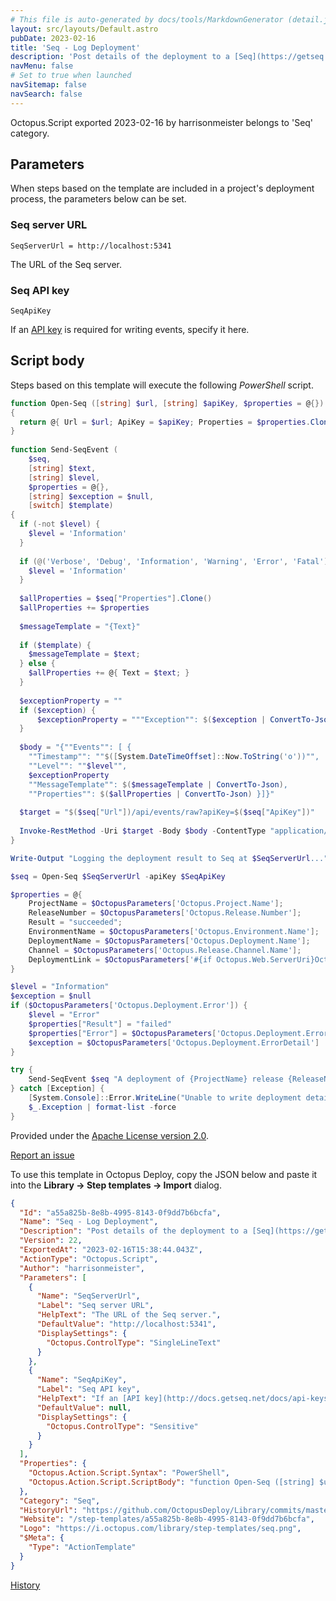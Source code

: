 ```yaml
---
# This file is auto-generated by docs/tools/MarkdownGenerator (detail.js)
layout: src/layouts/Default.astro
pubDate: 2023-02-16
title: 'Seq - Log Deployment'
description: 'Post details of the deployment to a [Seq](https://getseq.net) log server. Add this as the last step in a process, and ensure it is set to run always (on success and failure).'
navMenu: false
# Set to true when launched
navSitemap: false
navSearch: false
---
```


Octopus.Script exported 2023-02-16 by harrisonmeister belongs to 'Seq' category.

## Parameters

When steps based on the template are included in a project's deployment process, the parameters below can be set.


<div class="param">

### Seq server URL

`SeqServerUrl = http://localhost:5341`

The URL of the Seq server.

</div>
        
<div class="param">

### Seq API key

`SeqApiKey`

If an [API key](http://docs.getseq.net/docs/api-keys) is required for writing events, specify it here.

</div>
        

## Script body

Steps based on this template will execute the following *PowerShell* script.

```powershell
function Open-Seq ([string] $url, [string] $apiKey, $properties = @{})
{
  return @{ Url = $url; ApiKey = $apiKey; Properties = $properties.Clone() }
}
  
function Send-SeqEvent (
    $seq,
    [string] $text,
    [string] $level,
    $properties = @{},
    [string] $exception = $null,
    [switch] $template)
{
  if (-not $level) {
    $level = 'Information'
  }
   
  if (@('Verbose', 'Debug', 'Information', 'Warning', 'Error', 'Fatal') -notcontains $level) {
    $level = 'Information'
  }
  
  $allProperties = $seq["Properties"].Clone()
  $allProperties += $properties
  
  $messageTemplate = "{Text}"
  
  if ($template) {
    $messageTemplate = $text;
  } else {
    $allProperties += @{ Text = $text; }
  }
  
  $exceptionProperty = ""
  if ($exception) {
      $exceptionProperty = """Exception"": $($exception | ConvertTo-Json),"
  }
  
  $body = "{""Events"": [ {
    ""Timestamp"": ""$([System.DateTimeOffset]::Now.ToString('o'))"",
    ""Level"": ""$level"",
    $exceptionProperty
    ""MessageTemplate"": $($messageTemplate | ConvertTo-Json),
    ""Properties"": $($allProperties | ConvertTo-Json) }]}"
  
  $target = "$($seq["Url"])/api/events/raw?apiKey=$($seq["ApiKey"])"
  
  Invoke-RestMethod -Uri $target -Body $body -ContentType "application/json" -Method POST
}

Write-Output "Logging the deployment result to Seq at $SeqServerUrl..."

$seq = Open-Seq $SeqServerUrl -apiKey $SeqApiKey

$properties = @{
    ProjectName = $OctopusParameters['Octopus.Project.Name'];
    ReleaseNumber = $OctopusParameters['Octopus.Release.Number'];
    Result = "succeeded";
    EnvironmentName = $OctopusParameters['Octopus.Environment.Name'];
    DeploymentName = $OctopusParameters['Octopus.Deployment.Name'];
    Channel = $OctopusParameters['Octopus.Release.Channel.Name'];
    DeploymentLink = $OctopusParameters['#{if Octopus.Web.ServerUri}Octopus.Web.ServerUri#{else}Octopus.Web.BaseUrl#{/if}'] + $OctopusParameters['Octopus.Web.DeploymentLink']
}

$level = "Information"
$exception = $null
if ($OctopusParameters['Octopus.Deployment.Error']) {
    $level = "Error"
    $properties["Result"] = "failed"
    $properties["Error"] = $OctopusParameters['Octopus.Deployment.Error']
    $exception = $OctopusParameters['Octopus.Deployment.ErrorDetail']
}

try {
    Send-SeqEvent $seq "A deployment of {ProjectName} release {ReleaseNumber} {Result} in {EnvironmentName}" -level $level -template -properties $properties -exception $exception
} catch [Exception] {
    [System.Console]::Error.WriteLine("Unable to write deployment details to Seq")
    $_.Exception | format-list -force
}

```

Provided under the [Apache License version 2.0](https://github.com/OctopusDeploy/Library/blob/master/LICENSE.txt).

[Report an issue](https://github.com/OctopusDeploy/Library/issues/new?assignees=&labels=&projects=&template=bug-report.yml&title=Issue%20with%20Seq%20-%20Log%20Deployment&step-template=Seq%20-%20Log%20Deployment)

<div class="get-json">

To use this template in Octopus Deploy, copy the JSON below and paste it into the **Library → Step templates → Import** dialog.

```json
{
  "Id": "a55a825b-8e8b-4995-8143-0f9dd7b6bcfa",
  "Name": "Seq - Log Deployment",
  "Description": "Post details of the deployment to a [Seq](https://getseq.net) log server. Add this as the last step in a process, and ensure it is set to run always (on success and failure).",
  "Version": 22,
  "ExportedAt": "2023-02-16T15:38:44.043Z",
  "ActionType": "Octopus.Script",
  "Author": "harrisonmeister",
  "Parameters": [
    {
      "Name": "SeqServerUrl",
      "Label": "Seq server URL",
      "HelpText": "The URL of the Seq server.",
      "DefaultValue": "http://localhost:5341",
      "DisplaySettings": {
        "Octopus.ControlType": "SingleLineText"
      }
    },
    {
      "Name": "SeqApiKey",
      "Label": "Seq API key",
      "HelpText": "If an [API key](http://docs.getseq.net/docs/api-keys) is required for writing events, specify it here.",
      "DefaultValue": null,
      "DisplaySettings": {
        "Octopus.ControlType": "Sensitive"
      }
    }
  ],
  "Properties": {
    "Octopus.Action.Script.Syntax": "PowerShell",
    "Octopus.Action.Script.ScriptBody": "function Open-Seq ([string] $url, [string] $apiKey, $properties = @{})\n{\n  return @{ Url = $url; ApiKey = $apiKey; Properties = $properties.Clone() }\n}\n  \nfunction Send-SeqEvent (\n    $seq,\n    [string] $text,\n    [string] $level,\n    $properties = @{},\n    [string] $exception = $null,\n    [switch] $template)\n{\n  if (-not $level) {\n    $level = 'Information'\n  }\n   \n  if (@('Verbose', 'Debug', 'Information', 'Warning', 'Error', 'Fatal') -notcontains $level) {\n    $level = 'Information'\n  }\n  \n  $allProperties = $seq[\"Properties\"].Clone()\n  $allProperties += $properties\n  \n  $messageTemplate = \"{Text}\"\n  \n  if ($template) {\n    $messageTemplate = $text;\n  } else {\n    $allProperties += @{ Text = $text; }\n  }\n  \n  $exceptionProperty = \"\"\n  if ($exception) {\n      $exceptionProperty = \"\"\"Exception\"\": $($exception | ConvertTo-Json),\"\n  }\n  \n  $body = \"{\"\"Events\"\": [ {\n    \"\"Timestamp\"\": \"\"$([System.DateTimeOffset]::Now.ToString('o'))\"\",\n    \"\"Level\"\": \"\"$level\"\",\n    $exceptionProperty\n    \"\"MessageTemplate\"\": $($messageTemplate | ConvertTo-Json),\n    \"\"Properties\"\": $($allProperties | ConvertTo-Json) }]}\"\n  \n  $target = \"$($seq[\"Url\"])/api/events/raw?apiKey=$($seq[\"ApiKey\"])\"\n  \n  Invoke-RestMethod -Uri $target -Body $body -ContentType \"application/json\" -Method POST\n}\n\nWrite-Output \"Logging the deployment result to Seq at $SeqServerUrl...\"\n\n$seq = Open-Seq $SeqServerUrl -apiKey $SeqApiKey\n\n$properties = @{\n    ProjectName = $OctopusParameters['Octopus.Project.Name'];\n    ReleaseNumber = $OctopusParameters['Octopus.Release.Number'];\n    Result = \"succeeded\";\n    EnvironmentName = $OctopusParameters['Octopus.Environment.Name'];\n    DeploymentName = $OctopusParameters['Octopus.Deployment.Name'];\n    Channel = $OctopusParameters['Octopus.Release.Channel.Name'];\n    DeploymentLink = $OctopusParameters['#{if Octopus.Web.ServerUri}Octopus.Web.ServerUri#{else}Octopus.Web.BaseUrl#{/if}'] + $OctopusParameters['Octopus.Web.DeploymentLink']\n}\n\n$level = \"Information\"\n$exception = $null\nif ($OctopusParameters['Octopus.Deployment.Error']) {\n    $level = \"Error\"\n    $properties[\"Result\"] = \"failed\"\n    $properties[\"Error\"] = $OctopusParameters['Octopus.Deployment.Error']\n    $exception = $OctopusParameters['Octopus.Deployment.ErrorDetail']\n}\n\ntry {\n    Send-SeqEvent $seq \"A deployment of {ProjectName} release {ReleaseNumber} {Result} in {EnvironmentName}\" -level $level -template -properties $properties -exception $exception\n} catch [Exception] {\n    [System.Console]::Error.WriteLine(\"Unable to write deployment details to Seq\")\n    $_.Exception | format-list -force\n}\n"
  },
  "Category": "Seq",
  "HistoryUrl": "https://github.com/OctopusDeploy/Library/commits/master/step-templates//opt/buildagent/work/75443764cd38076d/step-templates/seq-log-deployment.json",
  "Website": "/step-templates/a55a825b-8e8b-4995-8143-0f9dd7b6bcfa",
  "Logo": "https://i.octopus.com/library/step-templates/seq.png",
  "$Meta": {
    "Type": "ActionTemplate"
  }
}
```

[History](https://github.com/OctopusDeploy/Library/commits/master/step-templates/https://github.com/OctopusDeploy/Library/commits/master/step-templates//opt/buildagent/work/75443764cd38076d/step-templates/seq-log-deployment.json)

</div>
